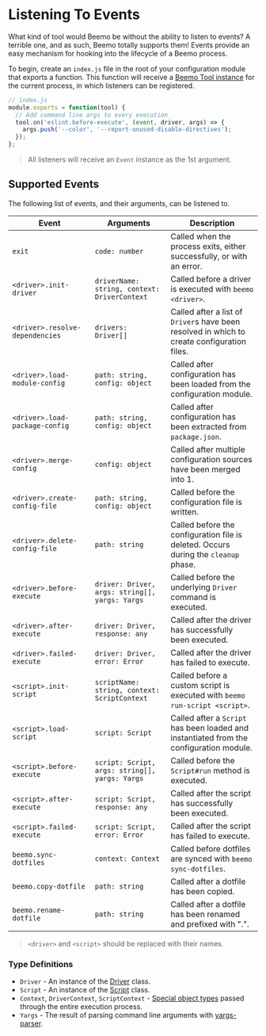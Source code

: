 # Listening To Events

What kind of tool would Beemo be without the ability to listen to events? A terrible one, and as
such, Beemo totally supports them! Events provide an easy mechanism for hooking into the lifecycle
of a Beemo process.

To begin, create an `index.js` file in the root of your configuration module that exports a
function. This function will receive a [Beemo Tool instance](./tool.md) for the current process, in
which listeners can be registered.

```js
// index.js
module.exports = function(tool) {
  // Add command line args to every execution
  tool.on('eslint.before-execute', (event, driver, args) => {
    args.push('--color', '--report-unused-disable-directives');
  });
};
```

> All listeners will receive an `Event` instance as the 1st argument.

## Supported Events

The following list of events, and their arguments, can be listened to.

| Event                           | Arguments                                      | Description                                                                                 |
| ------------------------------- | ---------------------------------------------- | ------------------------------------------------------------------------------------------- |
| `exit`                          | `code: number`                                 | Called when the process exits, either successfully, or with an error.                       |
| `<driver>.init-driver`          | `driverName: string, context: DriverContext`   | Called before a driver is executed with `beemo <driver>`.                                   |
| `<driver>.resolve-dependencies` | `drivers: Driver[]`                            | Called after a list of `Driver`s have been resolved in which to create configuration files. |
| `<driver>.load-module-config`   | `path: string, config: object`                 | Called after configuration has been loaded from the configuration module.                   |
| `<driver>.load-package-config`  | `path: string, config: object`                 | Called after configuration has been extracted from `package.json`.                          |
| `<driver>.merge-config`         | `config: object`                               | Called after multiple configuration sources have been merged into 1.                        |
| `<driver>.create-config-file`   | `path: string, config: object`                 | Called before the configuration file is written.                                            |
| `<driver>.delete-config-file`   | `path: string`                                 | Called before the configuration file is deleted. Occurs during the `cleanup` phase.         |
| `<driver>.before-execute`       | `driver: Driver, args: string[], yargs: Yargs` | Called before the underlying `Driver` command is executed.                                  |
| `<driver>.after-execute`        | `driver: Driver, response: any`                | Called after the driver has successfully been executed.                                     |
| `<driver>.failed-execute`       | `driver: Driver, error: Error`                 | Called after the driver has failed to execute.                                              |
| `<script>.init-script`          | `scriptName: string, context: ScriptContext`   | Called before a custom script is executed with `beemo run-script <script>`.                 |
| `<script>.load-script`          | `script: Script`                               | Called after a `Script` has been loaded and instantiated from the configuration module.     |
| `<script>.before-execute`       | `script: Script, args: string[], yargs: Yargs` | Called before the `Script#run` method is executed.                                          |
| `<script>.after-execute`        | `script: Script, response: any`                | Called after the script has successfully been executed.                                     |
| `<script>.failed-execute`       | `script: Script, error: Error`                 | Called after the script has failed to execute.                                              |
| `beemo.sync-dotfiles`           | `context: Context`                             | Called before dotfiles are synced with `beemo sync-dotfiles`.                               |
| `beemo.copy-dotfile`            | `path: string`                                 | Called after a dotfile has been copied.                                                     |
| `beemo.rename-dotfile`          | `path: string`                                 | Called after a dotfile has been renamed and prefixed with ".".                              |

> `<driver>` and `<script>` should be replaced with their names.

### Type Definitions

* `Driver` - An instance of the
  [Driver](https://github.com/milesj/beemo/blob/master/packages/core/src/Driver.js) class.
* `Script` - An instance of the
  [Script](https://github.com/milesj/beemo/blob/master/packages/core/src/Script.js) class.
* `Context`, `DriverContext`, `ScriptContext` -
  [Special object types](https://github.com/milesj/beemo/blob/master/packages/core/src/types.js#L53)
  passed through the entire execution process.
* `Yargs` - The result of parsing command line arguments with
  [yargs-parser](https://github.com/yargs/yargs-parser).
